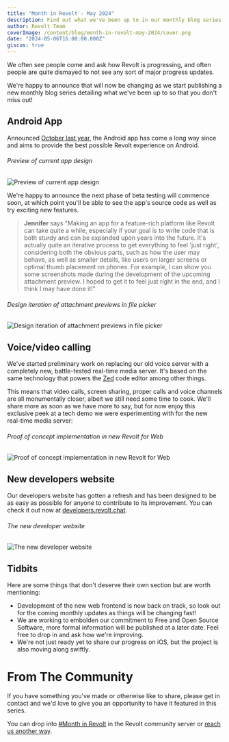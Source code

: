 ```yaml
---
title: "Month in Revolt - May 2024"
description: Find out what we've been up to in our monthly blog series.
author: Revolt Team
coverImage: /content/blog/month-in-revolt-may-2024/cover.png
date: "2024-05-06T16:00:00.000Z"
giscus: true
---
```


We often see people come and ask how Revolt is progressing, and often people are quite dismayed to not see any sort of major progress updates.

We're happy to announce that will now be changing as we start publishing a new monthly blog series detailing what we've been up to so that you don't miss out!

## Android App

Announced [October last year](/posts/revolt-on-the-go), the Android app has come a long way since and aims to provide the best possible Revolt experience on Android.

###### Preview of current app design

![Preview of current app design](/content/blog/month-in-revolt-may-2024/android-1.png)

We're happy to announce the next phase of beta testing will commence soon, at which point you'll be able to see the app's source code as well as try exciting new features.

> **Jennifer** says "Making an app for a feature-rich platform like Revolt can take quite a while, especially if your goal is to write code that is both sturdy and can be expanded upon years into the future. It's actually quite an iterative process to get everything to feel 'just right', considering both the obvious parts, such as how the user may behave, as well as smaller details, like users on larger screens or optimal thumb placement on phones. For example, I can show you some screenshots made during the development of the upcoming attachment preview. I hoped to get it to feel just right in the end, and I think I may have done it!"

###### Design iteration of attachment previews in file picker

![Design iteration of attachment previews in file picker](/content/blog/month-in-revolt-may-2024/android-2.png)

## Voice/video calling

We've started preliminary work on replacing our old voice server with a completely new, battle-tested real-time media server. It's based on the same technology that powers the [Zed](https://zed.dev/) code editor among other things.

This means that video calls, screen sharing, proper calls and voice channels are all monumentally closer, albeit we still need some time to cook. We'll share more as soon as we have more to say, but for now enjoy this exclusive peek at a tech demo we were experimenting with for the new real-time media server:

###### Proof of concept implementation in new Revolt for Web

![Proof of concept implementation in new Revolt for Web](/content/blog/month-in-revolt-may-2024/rtc-1.png)

## New developers website

Our developers website has gotten a refresh and has been designed to be as easy as possible for anyone to contribute to its improvement. You can check it out now at [developers.revolt.chat](https://developers.revolt.chat).

###### The new developer website

![The new developer website](/content/blog/month-in-revolt-may-2024/dev-1.png)

## Tidbits

Here are some things that don't deserve their own section but are worth mentioning:

-   Development of the new web frontend is now back on track, so look out for the coming monthly updates as things will be changing fast!
-   We are working to embolden our commitment to Free and Open Source Software, more formal information will be published at a later date. Feel free to drop in and ask how we're improving.
-   We're not just ready yet to share our progress on iOS, but the project is also moving along swiftly.

# From The Community

If you have something you've made or otherwise like to share, please get in contact and we'd love to give you an opportunity to have it featured in this series.

You can drop into [#Month in Revolt](https://rvlt.gg/Testers) in the Revolt community server or [reach us another way](https://support.revolt.chat/contact).
